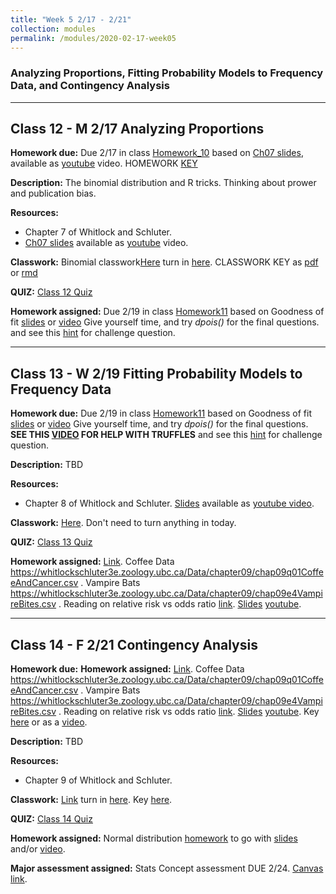 ```yaml
---
title: "Week 5 2/17 - 2/21"
collection: modules
permalink: /modules/2020-02-17-week05
---
```


### Analyzing Proportions, Fitting Probability Models to Frequency Data, and Contingency Analysis

---

## Class 12 - M 2/17 Analyzing Proportions

**Homework due:** Due 2/17 in class [Homework_10](https://drive.google.com/open?id=1tVQxb-CY8Fw0BZD0ULa8fVU_QnJo8Nqv) based on [Ch07 slides](https://drive.google.com/open?id=1BJLKx-Cm2UXTE8iHCTOZ8Yo9AqFA2Iev), available as [youtube](https://youtu.be/5B7wGrgpioQ) video. HOMEWORK [KEY](https://drive.google.com/open?id=1rf8gIWh8Vr8Ngj74UdKkg2xOA1fDHyLC)



**Description:** The binomial distribution and R tricks. Thinking about prower and publication bias.

**Resources:**

- Chapter 7 of Whitlock and Schluter.
- [Ch07 slides](https://drive.google.com/open?id=1BJLKx-Cm2UXTE8iHCTOZ8Yo9AqFA2Iev) available as [youtube](https://youtu.be/5B7wGrgpioQ) video.

**Classwork:**  Binomial classwork[Here](https://drive.google.com/open?id=1WZ4prur66gRo_SJCoheBpp5-c1vo2MH8) turn in [here](https://canvas.umn.edu/courses/151855/assignments/1014443).  CLASSWORK KEY as [pdf](https://drive.google.com/open?id=1Lp1j_supy6V9o-rYmUdJp75gcPw289Fo) or [rmd](https://drive.google.com/open?id=1IArHtvuwtJFbSrSvnzCXF6sinoDBdMZp)

**QUIZ:** [Class 12 Quiz](https://canvas.umn.edu/courses/151855/quizzes/240186)

**Homework assigned:** Due 2/19 in class [Homework11](https://drive.google.com/open?id=1YjUiDEr47XraF_deMS82A7KAVlRDDx3x) based on Goodness of fit [slides](https://drive.google.com/open?id=1rk_NoUvqm1DcV3y1aVS8CRE5uZ63AN8z) or [video](https://youtu.be/2d4rleMG9Uk)  Give yourself time, and try *dpois()* for the final questions.  and see this [hint](https://drive.google.com/open?id=1Ipt-omXRev11k_x7UEdAT5KawrRpJ11Z) for challenge question.


---

## Class 13 - W 2/19 Fitting Probability Models to Frequency Data

**Homework due:**  Due 2/19 in class [Homework11](https://drive.google.com/open?id=1YjUiDEr47XraF_deMS82A7KAVlRDDx3x) based on Goodness of fit [slides](https://drive.google.com/open?id=1rk_NoUvqm1DcV3y1aVS8CRE5uZ63AN8z) or [video](https://youtu.be/2d4rleMG9Uk)  Give yourself time, and try *dpois()* for the final questions. **SEE THIS [VIDEO](https://youtu.be/V0OhonHGtDo) FOR HELP WITH TRUFFLES** and see this [hint](https://drive.google.com/open?id=1Ipt-omXRev11k_x7UEdAT5KawrRpJ11Z) for challenge question.

**Description:** TBD

**Resources:**

- Chapter 8 of Whitlock and Schluter. [Slides](https://drive.google.com/open?id=1rk_NoUvqm1DcV3y1aVS8CRE5uZ63AN8z) available as [youtube video](https://youtu.be/2d4rleMG9Uk).

**Classwork:** [Here](https://drive.google.com/open?id=1YjUiDEr47XraF_deMS82A7KAVlRDDx3x). Don't need to turn anything in today.

**QUIZ:** [Class 13 Quiz](https://canvas.umn.edu/courses/151855/quizzes/240633)

**Homework assigned:** [Link](https://drive.google.com/open?id=1NS_8U44BUURb_Ej32_w8DHQpuuliBrJo). Coffee Data https://whitlockschluter3e.zoology.ubc.ca/Data/chapter09/chap09q01CoffeeAndCancer.csv .   Vampire Bats https://whitlockschluter3e.zoology.ubc.ca/Data/chapter09/chap09e4VampireBites.csv .  Reading on relative risk vs odds ratio [link](https://drive.google.com/open?id=1Z2SRlPVlnJEbI7mLnyzKxxsYd0CkrmlG).   [Slides](https://drive.google.com/open?id=1bBO-XAlHd38X3d9Vx8ZXEDgsSfkSslUt) [youtube](https://studio.youtube.com/video/Y27HH4sEbhs/edit).

---

## Class 14 - F 2/21 Contingency Analysis

**Homework due:** **Homework assigned:** [Link](https://drive.google.com/open?id=1NS_8U44BUURb_Ej32_w8DHQpuuliBrJo). Coffee Data https://whitlockschluter3e.zoology.ubc.ca/Data/chapter09/chap09q01CoffeeAndCancer.csv .   Vampire Bats https://whitlockschluter3e.zoology.ubc.ca/Data/chapter09/chap09e4VampireBites.csv .  Reading on relative risk vs odds ratio [link](https://drive.google.com/open?id=1Z2SRlPVlnJEbI7mLnyzKxxsYd0CkrmlG).   [Slides](https://drive.google.com/open?id=1bBO-XAlHd38X3d9Vx8ZXEDgsSfkSslUt) [youtube](https://youtu.be/Y27HH4sEbhs). Key [here](https://drive.google.com/open?id=1aqXGQFAL9s_GQUn0qq0ZOz9tZiBwAucf) or as a [video](https://youtu.be/LCcaMI7jJgo).

**Description:** TBD

**Resources:**

- Chapter 9 of Whitlock and Schluter.

**Classwork:** [Link](https://drive.google.com/open?id=1KQGsUUNrPYS8N1Fwl-PbCrDlKgUxUX6W) turn in [here](https://canvas.umn.edu/courses/151855/assignments/1018783). Key [here](https://drive.google.com/open?id=1eBHMcFXlUFk61a5fiI4_5eBlr5qDbDaF).


**QUIZ:** [Class 14 Quiz](https://canvas.umn.edu/courses/151855/quizzes/240910)

**Homework assigned:** Normal distribution [homework](https://docs.google.com/forms/d/e/1FAIpQLSfdCjWptSiP0WvaEeeAebegKMKNwlxmO9aro0MlCzTRJs2Ygg/viewform?usp=sf_link) to go with [slides](https://drive.google.com/open?id=1bVFZe_2omY5qdi5eMl21iS6EqkK-nPZx) and/or [video](https://www.youtube.com/watch?v=qP39GdBAVSw&feature=youtu.be).

**Major assessment assigned:** Stats Concept assessment DUE 2/24. [Canvas link](https://canvas.umn.edu/courses/151855/assignments/1013324).

